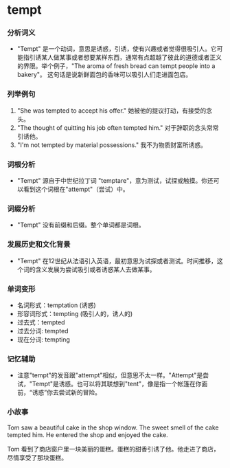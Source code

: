 # tempt

### 分析词义

  

*   "Tempt" 是一个动词，意思是诱惑，引诱，使有兴趣或者觉得很吸引人。它可能指引诱某人做某事或者想要某样东西，通常有点超越了彼此的道德或者正义的界限。举个例子，"The aroma of fresh bread can tempt people into a bakery"。 这句话是说新鲜面包的香味可以吸引人们走进面包店。

  

### 列举例句

  

1.  "She was tempted to accept his offer." 她被他的提议打动，有接受的念头。
2.  "The thought of quitting his job often tempted him." 对于辞职的念头常常引诱他。
3.  "I'm not tempted by material possessions." 我不为物质财富所诱惑。

  

### 词根分析

  

*   "Tempt" 源自于中世纪拉丁词 "temptare"，意为测试，试探或触摸。你还可以看到这个词根在"attempt"（尝试）中。

  

### 词缀分析

  

*   "Tempt" 没有前缀和后缀。整个单词都是词根。

  

### 发展历史和文化背景

  

*   "Tempt" 在12世纪从法语引入英语，最初意思为试探或者测试。时间推移，这个词的含义发展为尝试吸引或者诱惑某人去做某事。

  

### 单词变形

  

*   名词形式：temptation (诱惑)
*   形容词形式：tempting (吸引人的，诱人的)
*   过去式：tempted
*   过去分词: tempted
*   现在分词: tempting

  

### 记忆辅助

  

*   注意"tempt"的发音跟"attempt"相似，但意思不太一样。"Attempt"是尝试，"Tempt"是诱惑。也可以将其联想到"tent"，像是指一个帐篷在你面前，“诱惑”你去尝试新的冒险。

  

### 小故事

  

Tom saw a beautiful cake in the shop window. The sweet smell of the cake tempted him. He entered the shop and enjoyed the cake.

  

Tom 看到了商店窗户里一块美丽的蛋糕。蛋糕的甜香引诱了他。他走进了商店，尽情享受了那块蛋糕。
